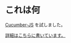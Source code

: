 # これは何

[Cucumber-JS](https://github.com/cucumber/cucumber-js) を試しました。

[詳細はこちらに書いています。](http://blog.eiel.info/blog/2013/09/03/cucumber-js/)
